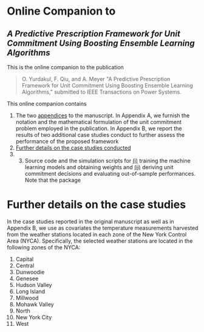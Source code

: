 # Online Companion to  
## ***A Predictive Prescription Framework for Unit Commitment Using Boosting Ensemble Learning Algorithms***

This is the online companion to the publication

> O. Yurdakul, F. Qiu, and A. Meyer "A Predictive Prescription Framework for Unit Commitment Using Boosting Ensemble Learning Algorithms," 
> submitted to IEEE Transactions on Power Systems.

This online companion contains
1. The two [appendices](/appendix.pdf) to the manuscript. In Appendix A, we furnish the notation and the mathematical formulation of the unit commitment problem employed in the publication. In Appendix B, we report the results of two additional case studies conduct to further assess the performance of the proposed framework
2. [Further details on the case studies conducted](#further-details-on-the-case-studies)
3. 3. Source code and the simulation scripts for [(i)](/source_code/ml_files) training the machine learning models and obtaining weights and [(ii)](/source_code/dm_files) deriving unit commitment decisions and evaluating out-of-sample performances. Note that the package 

# Further details on the case studies
In the case studies reported in the original manuscript as well as in Appendix B, we use as covariates the temperature measurements harvested from the weather stations located in each zone of the New York Control Area (NYCA). Specifically, the selected weather stations are located in the following zones of the NYCA:

1. Capital
2. Central
3. Dunwoodie
4. Genesee
5. Hudson Valley
6. Long Island
7. Millwood
8. Mohawk Valley
9. North
10. New York City
11. West
